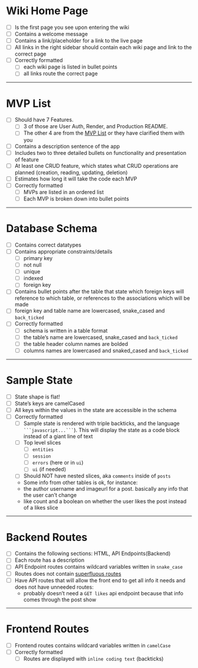 # Wiki Home Page
- [ ] Is the first page you see upon entering the wiki
- [ ] Contains a welcome message
- [ ] Contains a link/placeholder for a link to the live page
- [ ] All links in the right sidebar should contain each wiki page and link to the correct page
- [ ] Correctly formatted
  - [ ] each wiki page is listed in bullet points
  - [ ] all links route the correct page

---

# MVP List
- [ ] Should have 7 Features.
  - [ ] 3 of those are User Auth, Render, and Production README.
  - [ ] The other 4 are from the [MVP List](https://github.com/appacademy/curriculum/blob/master/full-stack-project/proposal/mvp-list.md) or they have clarified them with you
- [ ] Contains a description sentence of the app
- [ ] Includes two to three detailed bullets on functionality and presentation of feature
- [ ] At least one CRUD feature, which states what CRUD operations are planned (creation, reading, updating, deletion)
- [ ] Estimates how long it will take the code each MVP
- [ ] Correctly formatted
  - [ ] MVPs are listed in an ordered list
  - [ ] Each MVP is broken down into bullet points

---

# Database Schema
- [ ] Contains correct datatypes
- [ ] Contains appropriate constraints/details
  - [ ] primary key
  - [ ] not null
  - [ ] unique
  - [ ] indexed
  - [ ] foreign key
- [ ] Contains bullet points after the table that state which foreign keys will reference to which table, or references to the associations which will be made
 - [ ] foreign key and table name are lowercased, snake_cased and `back_ticked`
- [ ] Correctly formatted
  - [ ] schema is written in a table format
  - [ ] the table’s name are lowercased, snake_cased and `back_ticked`
  - [ ] the table header column names are bolded
  - [ ] columns names are lowercased and snaked_cased and `back_ticked`

---

# Sample State
- [ ] State shape is flat!
- [ ] State’s keys are camelCased
- [ ] All keys within the values in the state are accessible in the schema
- [ ] Correctly formatted
  - [ ] Sample state is rendered with triple backticks, and the language ` ```javascript...``` `). This will display the state as a code block instead of a giant line of text 
  - [ ] Top level slices
    - [ ] `entities`
    - [ ] `session`
    - [ ] `errors` (here or in `ui`)
    - [ ] `ui` (if needed)
  - [ ] Should NOT have nested slices, aka `comments` inside of `posts`
   + Some info from other tables is ok, for instance:
    + the author username and imageurl for a post. basically any info that the user can’t change
    + like count and a boolean on whether the user likes the post instead of a likes slice

---

# Backend Routes
- [ ] Contains the following sections: HTML, API Endpoints(Backend)
- [ ] Each route has a description
- [ ] API Endpoint routes contains wildcard variables written in `snake_case`
- [ ] Routes does not contain [superfluous routes](https://github.com/appacademy/curriculum/blob/master/rails/readings/routing-part-ii.md)
- [ ] Have API routes that will allow the front end to get all info it needs and does not have unneeded routes:
  + probably doesn’t need a `GET likes` api endpoint because that info comes through the post show

---

# Frontend Routes
- [ ] Frontend routes contains wildcard variables written in `camelCase`
- [ ] Correctly formatted
  - [ ] Routes are displayed with `inline coding text` (backticks)